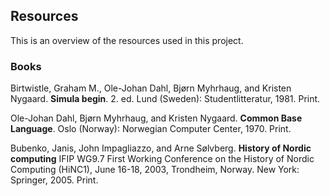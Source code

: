 ## Resources ##

This is an overview of the resources used in this project.

### Books ###
Birtwistle, Graham M., Ole-Johan Dahl, Bjørn Myhrhaug, and Kristen Nygaard. **Simula begin**. 2. ed. Lund (Sweden): Studentlitteratur, 1981. Print.

Ole-Johan Dahl, Bjørn Myhrhaug, and Kristen Nygaard. **Common Base Language**. Oslo (Norway): Norwegian Computer Center, 1970. Print.

Bubenko, Janis, John Impagliazzo, and Arne Sølvberg. **History of Nordic computing** IFIP WG9.7 First Working Conference on the History of Nordic Computing (HiNC1), June 16-18, 2003, Trondheim, Norway. New York: Springer, 2005. Print.



